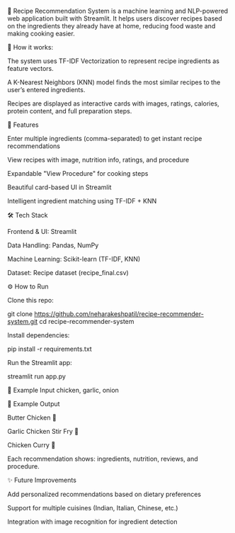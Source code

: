 🍴 Recipe Recommendation System is a machine learning and NLP-powered web application built with Streamlit.
It helps users discover recipes based on the ingredients they already have at home, reducing food waste and making cooking easier.

🔹 How it works:

The system uses TF-IDF Vectorization to represent recipe ingredients as feature vectors.

A K-Nearest Neighbors (KNN) model finds the most similar recipes to the user’s entered ingredients.

Recipes are displayed as interactive cards with images, ratings, calories, protein content, and full preparation steps.

🚀 Features

Enter multiple ingredients (comma-separated) to get instant recipe recommendations

View recipes with image, nutrition info, ratings, and procedure

Expandable "View Procedure" for cooking steps

Beautiful card-based UI in Streamlit

Intelligent ingredient matching using TF-IDF + KNN

🛠️ Tech Stack

Frontend & UI: Streamlit

Data Handling: Pandas, NumPy

Machine Learning: Scikit-learn (TF-IDF, KNN)

Dataset: Recipe dataset (recipe_final.csv)

⚙️ How to Run

Clone this repo:

git clone https://github.com/neharakeshpatil/recipe-recommender-system.git
cd recipe-recommender-system


Install dependencies:

pip install -r requirements.txt


Run the Streamlit app:

streamlit run app.py

📌 Example Input
chicken, garlic, onion

📌 Example Output

Butter Chicken 🍛

Garlic Chicken Stir Fry 🍲

Chicken Curry 🥘

Each recommendation shows: ingredients, nutrition, reviews, and procedure.

✨ Future Improvements

Add personalized recommendations based on dietary preferences

Support for multiple cuisines (Indian, Italian, Chinese, etc.)

Integration with image recognition for ingredient detection

